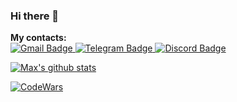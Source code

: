 ### Hi there 👋
<p>
  <b>My contacts:</b>
  <br/>
  <a href="mailto:max_artyukhin@mail.ru">
    <img src="https://img.shields.io/badge/-Gmail-c14438?style=for-the-badge&logo=Gmail&logoColor=white" alt="Gmail Badge">
  </a>
  <a href="https://t.me/max_98763">
    <img src="https://img.shields.io/badge/Telegram-2CA5E0?style=for-the-badge&logo=telegram&logoColor=white" alt="Telegram Badge">
  </a>
  <a href="https://discordapp.com/users/421308883311788032/">
    <img src="https://img.shields.io/badge/Discord-7289DA?style=for-the-badge&logo=discord&logoColor=white" alt="Discord Badge">
  </a>
</p>

[![Max's github stats](https://github-readme-stats.vercel.app/api/top-langs/?username=Max-ghub&layout=compact&bg_color=303133&text_color=E8E8DC&title_color=E8E8DC&hide_border=true)](https://github.com/Max-ghub)

[![CodeWars](https://www.codewars.com/users/M%D0%B0x/badges/large)](https://www.codewars.com/users/M%D0%B0x/completed_solutions)
